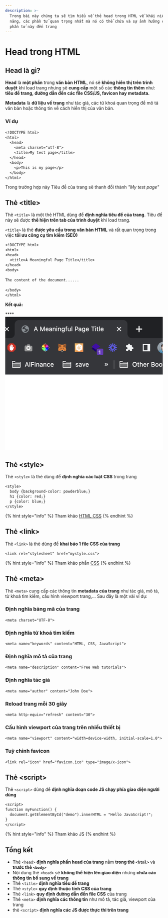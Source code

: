 ```yaml
---
description: >-
  Trong bài này chúng ta sẽ tìm hiểu về thẻ head trong HTML về khái niệm, chức
  năng, các phần tử quan trọng nhất mà nó có thể chứa và sự ảnh hưởng của các
  phần tử này đến trang
---
```


# Head trong HTML

## Head là gì?

**Head** là **một phần** trong **văn bản HTML**, nó sẽ **không hiển thị trên trình duyệt** khi load trang nhưng sẽ **cung cấp** một số các **thông tin thêm** như: **tiêu đề trang, đường dẫn đến các file CSS/JS, favicon hay metadata.**

**Metadata** là **dữ liệu về trang** như tác giả, các từ khoá quan trọng để mô tả văn bản hoặc thông tin về cách hiển thị của văn bản.

### Ví dụ

```markup
<!DOCTYPE html>
<html>
  <head>
    <meta charset="utf-8">
    <title>My test page</title>
  </head>
  <body>
    <p>This is my page</p>
  </body>
</html>
```

Trong trường hợp này Tiêu đề của trang sẽ thanh đổi thành _"My test page"_

## Thẻ \<title>

Thẻ `<title>` là một thẻ HTML dùng để **định nghĩa tiêu để của trang**. Tiêu để này sẽ được **thể hiện trên tab của trình duyệt** khi load trang.

`<title>` là thẻ **được yêu cầu trong văn bản HTML** và rất quan trọng trong việc **tối ưu công cụ tìm kiếm (SEO)**

```markup
<!DOCTYPE html>
<html>
<head>
  <title>A Meaningful Page Title</title>
</head>
<body>

The content of the document......

</body>
</html>
```

**Kết quả:**

****![](<../.gitbook/assets/image (70).png>)

## Thẻ \<style>

Thẻ `<style>` là thẻ dùng để **định nghĩa các luật CSS** trong trang&#x20;

```markup
<style>
  body {background-color: powderblue;}
  h1 {color: red;}
  p {color: blue;}
</style>
```

{% hint style="info" %}
Tham khảo [HTML CSS](html-css.md)
{% endhint %}

## Thẻ \<link>

Thẻ `<link>` là thẻ dùng để **khai báo 1 file CSS của trang**

```markup
<link rel="stylesheet" href="mystyle.css">
```

{% hint style="info" %}
Tham khảo phần [CSS](../css/)
{% endhint %}

## Thẻ \<meta>

Thẻ `<meta>` cung cấp các thông tin **metadata** **của trang** như tác giả, mô tả, từ khoá tìm kiếm, cấu hình viewport trang,... Sau đây là một vài ví dụ:

### Định nghĩa bảng mã của trang

```markup
<meta charset="UTF-8">
```

### Định nghĩa từ khoá tìm kiếm&#x20;

```markup
<meta name="keywords" content="HTML, CSS, JavaScript">
```

### Định nghĩa mô tả của trang

```markup
<meta name="description" content="Free Web tutorials">
```

### Định nghĩa tác giả

```markup
<meta name="author" content="John Doe">
```

### Reload trang mỗi 30 giây

```markup
<meta http-equiv="refresh" content="30">
```

### Cấu hình viewport của trang trên nhiều thiết bị

```markup
<meta name="viewport" content="width=device-width, initial-scale=1.0">
```

### Tuỳ chỉnh favicon

```markup
<link rel="icon" href="favicon.ico" type="image/x-icon">
```

## Thẻ \<script>

Thẻ `<script>` dùng để **định nghĩa đoạn code JS chạy phía giao diện người dùng**

```markup
<script>
function myFunction() {
  document.getElementById("demo").innerHTML = "Hello JavaScript!";
}
</script>
```

{% hint style="info" %}
Tham khảo JS
{% endhint %}

## Tổng kết

* Thẻ `<head>` **định nghĩa phần head của trang** nằm **trong thẻ `<html>`** và **trước thẻ `<body>`**
* Nội dung thẻ `<head>` sẽ **không thể hiện lên giao diện** nhưng **chứa các thông tin bổ sung về trang**
* Thẻ `<title>` **định nghĩa tiêu đề trang**
* Thẻ `<style>` **quy định thuộc tính CSS của trang**
* Thẻ `<link>` **quy định đường dẫn đến file CSS** của trang
* Thẻ `<meta>` **định nghĩa các thông tin** như mô tả, tác giả, viewport của trang
* thẻ `<script>` **định nghĩa các JS được thực thi trên trang**

